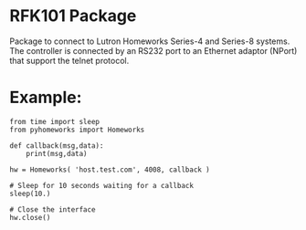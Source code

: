 # RFK101 Package

Package to connect to Lutron Homeworks Series-4 and Series-8 systems.
The controller is connected by an RS232 port to an Ethernet adaptor (NPort)
that support the telnet protocol.

# Example:

    from time import sleep
    from pyhomeworks import Homeworks
    
    def callback(msg,data):
        print(msg,data)

    hw = Homeworks( 'host.test.com', 4008, callback )

    # Sleep for 10 seconds waiting for a callback
    sleep(10.)

    # Close the interface
    hw.close()
